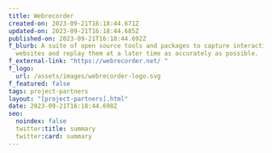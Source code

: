 ```yaml
---
title: Webrecorder
created-on: 2023-09-21T16:18:44.671Z
updated-on: 2023-09-21T16:18:44.685Z
published-on: 2023-09-21T16:18:44.692Z
f_blurb: A suite of open source tools and packages to capture interactive
  websites and replay them at a later time as accurately as possible.
f_external-link: "https://webrecorder.net/ "
f_logo:
  url: /assets/images/webrecorder-logo.svg
f_featured: false
tags: project-partners
layout: "[project-partners].html"
date: 2023-09-21T16:18:44.698Z
seo:
  noindex: false
  twitter:title: summary
  twitter:card: summary
---
```


